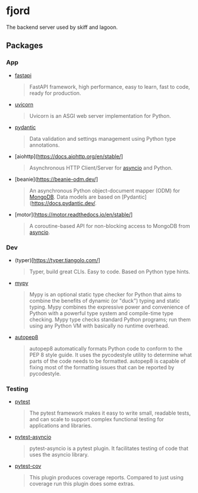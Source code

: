 # fjord
The backend server used by skiff and lagoon.

## Packages

### App

- [fastapi](https://fastapi.tiangolo.com/)
  > FastAPI framework, high performance, easy to learn, fast to code, ready for production.
- [uvicorn](https://www.uvicorn.org/)
  > Uvicorn is an ASGI web server implementation for Python.
- [pydantic](https://docs.pydantic.dev/)
  > Data validation and settings management using Python type annotations.
- [aiohttp](https://docs.aiohttp.org/en/stable/]
  > Asynchronous HTTP Client/Server for [asyncio](https://docs.python.org/3/library/asyncio.html) and Python.
- [beanie](https://beanie-odm.dev/]
  > An asynchronous Python object-document mapper (ODM) for [MongoDB](https://www.mongodb.com/). Data models are based on [Pydantic](https://docs.pydantic.dev/.
- [motor](https://motor.readthedocs.io/en/stable/]
  > A coroutine-based API for non-blocking access to MongoDB from [asyncio](https://docs.python.org/3/library/asyncio.html).

### Dev

- (typer)[https://typer.tiangolo.com/]
  > Typer, build great CLIs. Easy to code. Based on Python type hints.
- [mypy](https://mypy-lang.org/)
  > Mypy is an optional static type checker for Python that aims to combine the benefits of dynamic (or "duck") typing and static typing. Mypy combines the expressive power and convenience of Python with a powerful type system and compile-time type checking. Mypy type checks standard Python programs; run them using any Python VM with basically no runtime overhead.
- [autopep8](https://pypi.org/project/autopep8/)
  > autopep8 automatically formats Python code to conform to the PEP 8 style guide. It uses the pycodestyle utility to determine what parts of the code needs to be formatted. autopep8 is capable of fixing most of the formatting issues that can be reported by pycodestyle.

### Testing

- [pytest](https://docs.pytest.org/en/7.2.x/)
  > The pytest framework makes it easy to write small, readable tests, and can scale to support complex functional testing for applications and libraries.
- [pytest-asyncio](https://pypi.org/project/pytest-asyncio/)
  > pytest-asyncio is a pytest plugin. It facilitates testing of code that uses the asyncio library.
- [pytest-cov](https://pypi.org/project/pytest-cov/)
  > This plugin produces coverage reports. Compared to just using coverage run this plugin does some extras.
